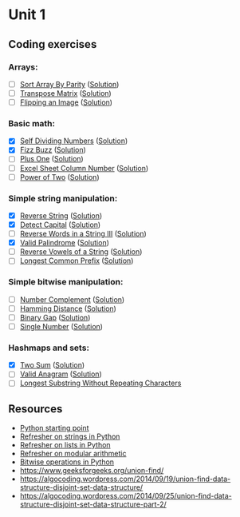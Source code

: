 # Unit 1
## Coding exercises
### Arrays:
- [ ] [Sort Array By Parity](https://leetcode.com/problems/sort-array-by-parity) ([Solution]())
- [ ] [Transpose Matrix](https://leetcode.com/problems/transpose-matrix) ([Solution]())
- [ ] [Flipping an Image](https://leetcode.com/problems/flipping-an-image) ([Solution]())

### Basic math:
- [x] [Self Dividing Numbers](https://leetcode.com/problems/self-dividing-numbers) ([Solution](self-dividing-numbers.py))
- [x] [Fizz Buzz](https://leetcode.com/problems/fizz-buzz) ([Solution](fizz-buzz.py))
- [ ] [Plus One](https://leetcode.com/problems/plus-one) ([Solution]())
- [ ] [Excel Sheet Column Number](https://leetcode.com/problems/excel-sheet-column-number) ([Solution](excel-sheet-column-number.java))
- [ ] [Power of Two](https://leetcode.com/problems/power-of-two) ([Solution]())

### Simple string manipulation:
- [x] [Reverse String](https://leetcode.com/problems/reverse-string) ([Solution](reverse-string.py))
- [x] [Detect Capital](https://leetcode.com/problems/detect-capital) ([Solution](detect-capital.py))
- [ ] [Reverse Words in a String III](https://leetcode.com/problems/reverse-words-in-a-string-iii) ([Solution]())
- [x] [Valid Palindrome](https://leetcode.com/problems/valid-palindrome) ([Solution](valid-palindrome.py))
- [ ] [Reverse Vowels of a String](https://leetcode.com/problems/reverse-vowels-of-a-string) ([Solution]())
- [ ] [Longest Common Prefix](https://leetcode.com/problems/longest-common-prefix) ([Solution]())

### Simple bitwise manipulation:
- [ ] [Number Complement](https://leetcode.com/problems/number-complement) ([Solution]())
- [ ] [Hamming Distance](https://leetcode.com/problems/hamming-distance/) ([Solution]())
- [ ] [Binary Gap](https://leetcode.com/problems/binary-gap) ([Solution]())
- [ ] [Single Number](https://leetcode.com/problems/single-number) ([Solution]())

### Hashmaps and sets:
- [x] [Two Sum](https://leetcode.com/problems/two-sum/) ([Solution](two-sum.py))
- [ ] [Valid Anagram](https://leetcode.com/problems/valid-anagram/) ([Solution]())
- [ ] [Longest Substring Without Repeating Characters](https://leetcode.com/problems/longest-substring-without-repeating-characters/)

## Resources
- [Python starting point](https://www.learnpython.org)
- [Refresher on strings in Python](https://developers.google.com/edu/python/strings)
- [Refresher on lists in Python](https://developers.google.com/edu/python/lists)
- [Refresher on modular arithmetic](https://www.khanacademy.org/computing/computer-science/cryptography/modarithmetic/a/what-is-modular-arithmetic)
- [Bitwise operations in Python](https://wiki.python.org/moin/BitwiseOperators)
- https://www.geeksforgeeks.org/union-find/
- https://algocoding.wordpress.com/2014/09/19/union-find-data-structure-disjoint-set-data-structure/
- https://algocoding.wordpress.com/2014/09/25/union-find-data-structure-disjoint-set-data-structure-part-2/